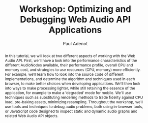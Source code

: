 --- 
  title: "Workshop: Optimizing and Debugging Web Audio API Applications" 
  abstract: "In this tutorial, we will look at two different aspects of working with the Web Audio API. First, we'll have a look into the performance characteristics of the different AudioNodes available, their performance profile, overall CPU and memory cost, and strategies to use resources (CPU, memory) more efficiently. For example, we'll learn how to look into the source code of different implementations, and determine the algorithm and techniques used in each browser, to make better choices when developing applications. We'll then look into ways to make processing lighter, while still retaining the essence of the application, for example to make a 'degraded' mode for mobile. We'll use techniques such as substituting rendering methods to trade fidelity against CPU load, pre-baking assets, minimizing resampling. Throughout the workshop, we'll use tools and techniques to debug audio problems, both using in-browser tools, or JavaScript code designed to inspect static and dynamic audio graphs and related Web Audio API objects." 
  address: "Atlanta, Georgia" 
  author: "Paul Adenot" 
  booktitle: "Proceedings of the International Web Audio Conference" 
  editor: "Jason Freeman, Alexander Lerch, Matthew Paradis" 
  month: "Proceedings of the International Web Audio Conference"
  pages: "2016" 
  publisher: "Georgia Tech" 
  series: "WAC '16"
  type: "Tutorial"  
  year: "2016" 
  id: "2016_EA_tut1" 
  tags: year2016
  media: none 
  pdflink: /_data/papers/pdf/2016/2016_tut1.pdf
  ISSN: 2663-5844
---
